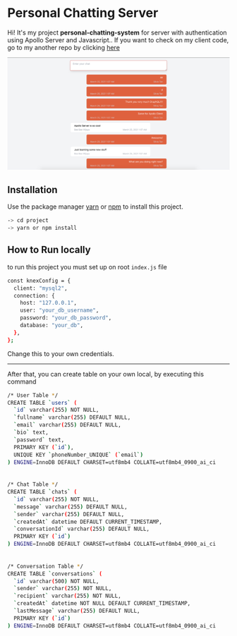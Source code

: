 # Personal Chatting Server

Hi! It's my project **personal-chatting-system** for server with authentication using Apollo Server and Javascript.. If you want to check on my client code, go to my another repo by clicking [here](https://github.com/beebeewijaya-tech/personal-chat-client)

![Chat Website](chat.png)

## Installation

Use the package manager [yarn](https://yarnpkg.com/) or [npm](https://nodejs.org/en/) to install this project.

```bash
-> cd project
-> yarn or npm install
```

## How to Run locally

to run this project you must set up on root `index.js` file

```bash
const knexConfig = {
  client: "mysql2",
  connection: {
    host: "127.0.0.1",
    user: "your_db_username",
    password: "your_db_password",
    database: "your_db",
  },
};
```

Change this to your own credentials.

---

After that, you can create table on your own local, by executing this command

```bash
/* User Table */
CREATE TABLE `users` (
  `id` varchar(255) NOT NULL,
  `fullname` varchar(255) DEFAULT NULL,
  `email` varchar(255) DEFAULT NULL,
  `bio` text,
  `password` text,
  PRIMARY KEY (`id`),
  UNIQUE KEY `phoneNumber_UNIQUE` (`email`)
) ENGINE=InnoDB DEFAULT CHARSET=utf8mb4 COLLATE=utf8mb4_0900_ai_ci


/* Chat Table */
CREATE TABLE `chats` (
  `id` varchar(255) NOT NULL,
  `message` varchar(255) DEFAULT NULL,
  `sender` varchar(255) DEFAULT NULL,
  `createdAt` datetime DEFAULT CURRENT_TIMESTAMP,
  `conversationId` varchar(255) DEFAULT NULL,
  PRIMARY KEY (`id`)
) ENGINE=InnoDB DEFAULT CHARSET=utf8mb4 COLLATE=utf8mb4_0900_ai_ci


/* Conversation Table */
CREATE TABLE `conversations` (
  `id` varchar(500) NOT NULL,
  `sender` varchar(255) NOT NULL,
  `recipient` varchar(255) NOT NULL,
  `createdAt` datetime NOT NULL DEFAULT CURRENT_TIMESTAMP,
  `lastMessage` varchar(255) DEFAULT NULL,
  PRIMARY KEY (`id`)
) ENGINE=InnoDB DEFAULT CHARSET=utf8mb4 COLLATE=utf8mb4_0900_ai_ci
```
